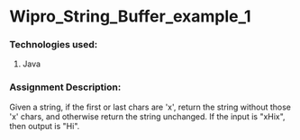 # Wipro_String_Buffer_example_1

### Technologies used:
1. Java

### Assignment Description:
Given a string, if the first or last chars are 'x', return the string without those 'x' chars, and otherwise return the string unchanged. If the input is "xHix", then output is "Hi".

